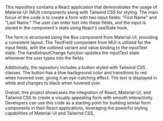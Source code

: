 This repository contains a React application that demonstrates the usage of Material-UI (MUI) components along with Tailwind CSS for styling. The main focus of the code is to create a form with two input fields: "First Name" and "Last Name." The user can enter text into these fields, and the input is stored in the component's state using React's useState hook.

The form is structured using the Box component from Material-UI, providing a consistent layout. The TextField component from MUI is utilized for the input fields, with the outlined variant and value binding to the inputText state. The handleInputChange function updates the inputText state whenever the user types into the fields.

Additionally, the repository includes a button styled with Tailwind CSS classes. The button has a blue background color and transitions to red when hovered over, giving it an eye-catching effect. The text is displayed in white and changes to black when hovered over.

Overall, this project showcases the integration of React, Material-UI, and Tailwind CSS to create a visually appealing form with smooth interactivity. Developers can use this code as a starting point for building similar form components in their React applications, leveraging the powerful styling capabilities of Material-UI and Tailwind CSS.
